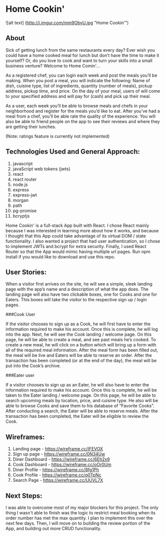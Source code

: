 # Home Cookin'

![alt text] (http://i.imgur.com/mm9ObyU.jpg "Home Cookin'")

## About

Sick of getting lunch from the same restaurants every day? Ever wish you could have a home cooked meal for lunch but don’t have the time to make it yourself? Or, do you love to cook and want to turn your skills into a small business venture? Welcome to Home Comin'...

As a registered chef, you can login each week and post the meals you’ll be making. When you post a meal, you will indicate the following: Name of dish, cuisine type, list of ingredients, quantity (number of meals), pickup address, pickup time, and price. On the day of your meal, users of will come to your specified address and will pay for (cash) and pick up their meal.

As a user, each week you’ll be able to browse meals and chefs in your neighborhood and register for the meals you’d like to eat. After you’ve had a meal from a chef, you’ll be able rate the quality of the experience. You will also be able to friend people on the app to see their reviews and where they are getting their lunches.

(Note: ratings feature is currently not implemented)

## Technologies Used and General Approach:

1. javascript
2. javaScript web tokens (jwts)
3. react
4. react router
5. node.js
6. express
7. express-jwt
8. morgan
9. path
10. pg-promise
11. bcryptjs

Home Cookin' is a full-stack App built with React. I chose React mainly because I was 
interested in learning more about how it works, and because I thought
that this App could take advantage of its virtual DOM / state functionality.
I also wanted a project that had user authentication, so I chose to implement
JWTs and bcrypt for extra security. Finally, I used React Router so that the App
would mimic having multiple url pages. Run npm install if you would like to download 
and use this repo.

## User Stories:

When a visitor first arrives on the site, he will see a simple, sleek landing page with the app’s name and a description of what the app does. The landing page will also have two clickable boxes, one for Cooks and one for Eaters. This boxes will take the visitor to the respective sign up / login pages.

###Cook User

If the visitor chooses to sign up as a Cook, he will first have to enter the information required to make his account. Once this is complete, he will log into the app. Next, he will see the Cook landing / welcome page. On this page, he will be able to create a meal, and see past meals he’s cooked. To create a new meal, he will click on a button which will bring up a form with all of the required meal information. After the meal form has been filled out, the meal will be live and Eaters will be able to reserve an order. After the transaction has been completed (or at the end of the day), the meal will be put into the Cook’s archive.

###Eater user

If a visitor chooses to sign up as an Eater, he will also have to enter the information required to make his account. Once this is complete, he will be taken to the Eater landing / welcome page. On this page, he will be able to search upcoming meals by location, price, and cuisine type. He also will be able to browse Cooks and save them to his database of “Favorite Cooks”. After conducting a search, the Eater will be able to reserve meals. After the transaction has been completed, the Eater will be eligible to review the Cook.

## Wireframes:

1. Landing page - https://wireframe.cc/IFEVOX
2. Sign up page - https://wireframe.cc/0N34Uw
3. Diner Dashboard - https://wireframe.cc/6Eh2x9
4. Cook Dashboard - https://wireframe.cc/oOr0Um
5. Diner Profile - https://wireframe.cc/8fg1Ph
6. Cook Profile - https://wireframe.cc/q0TpNc
7. Search Page - https://wireframe.cc/UUVL7X

## Next Steps:

I was able to overcome most of my major blockers for this project.
The only thing I wasn't able to finish was the logic to restrict
meal booking when its order number has met the max quantity. I plan
to implement this over the next few days. Then, I will move on to 
building the review portion of the App, and building out more CRUD
functionality.

